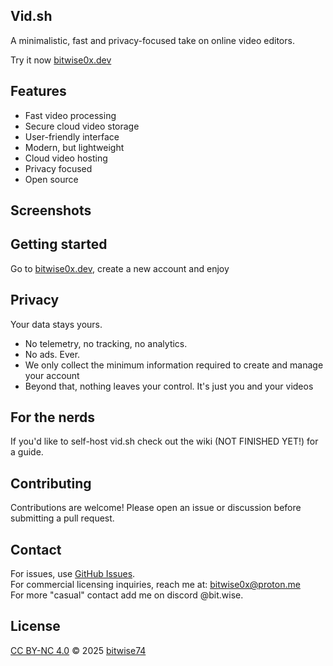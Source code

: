 ## Vid.sh
A minimalistic, fast and privacy-focused take on online video editors.

Try it now [bitwise0x.dev](https://bitwise0x.dev)

## Features
- Fast video processing
- Secure cloud video storage
- User-friendly interface
- Modern, but lightweight
- Cloud video hosting
- Privacy focused
- Open source

## Screenshots

## Getting started
Go to [bitwise0x.dev](https://bitwise0x.dev), create a new account and enjoy

## Privacy
Your data stays yours.
* No telemetry, no tracking, no analytics.
* No ads. Ever.
* We only collect the minimum information required to create and manage your account
* Beyond that, nothing leaves your control. It's just you and your videos

## For the nerds
If you'd like to self-host vid.sh check out the wiki (NOT FINISHED YET!) for a guide.

## Contributing
Contributions are welcome! Please open an issue or discussion before submitting a pull request.

## Contact
For issues, use [GitHub Issues](https://github.com/bitwise74/vid.sh/issues).  
For commercial licensing inquiries, reach me at: bitwise0x@proton.me<br>
For more "casual" contact add me on discord @bit.wise.

## License
[CC BY-NC 4.0](https://creativecommons.org/licenses/by-nc/4.0/) © 2025 [bitwise74](https://github.com/bitwise74)
